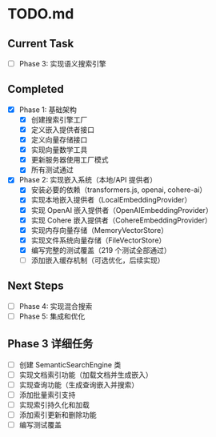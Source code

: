 # TODO.md

## Current Task
- [ ] Phase 3: 实现语义搜索引擎

## Completed
- [x] Phase 1: 基础架构
  - [x] 创建搜索引擎工厂
  - [x] 定义嵌入提供者接口
  - [x] 定义向量存储接口
  - [x] 实现向量数学工具
  - [x] 更新服务器使用工厂模式
  - [x] 所有测试通过

- [x] Phase 2: 实现嵌入系统（本地/API 提供者）
  - [x] 安装必要的依赖（transformers.js, openai, cohere-ai）
  - [x] 实现本地嵌入提供者（LocalEmbeddingProvider）
  - [x] 实现 OpenAI 嵌入提供者（OpenAIEmbeddingProvider）
  - [x] 实现 Cohere 嵌入提供者（CohereEmbeddingProvider）
  - [x] 实现内存向量存储（MemoryVectorStore）
  - [x] 实现文件系统向量存储（FileVectorStore）
  - [x] 编写完整的测试覆盖（219 个测试全部通过）
  - [ ] 添加嵌入缓存机制（可选优化，后续实现）

## Next Steps
- [ ] Phase 4: 实现混合搜索
- [ ] Phase 5: 集成和优化

## Phase 3 详细任务
- [ ] 创建 SemanticSearchEngine 类
- [ ] 实现文档索引功能（加载文档并生成嵌入）
- [ ] 实现查询功能（生成查询嵌入并搜索）
- [ ] 添加批量索引支持
- [ ] 实现索引持久化和加载
- [ ] 添加索引更新和删除功能
- [ ] 编写测试覆盖